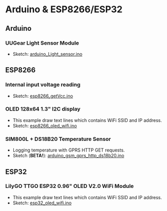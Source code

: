 # Arduino & ESP8266/ESP32

## Arduino

### UUGear Light Sensor Module
- Sketch: [arduino_Light_sensor.ino](arduino_Light_sensor.ino)

## ESP8266

### Internal input voltage reading
- Sketch: [esp8266_getVcc.ino](https://gist.github.com/odolezal/22b855ad9460bfaeb5fa6de7e075cdef) 

### OLED 128x64 1.3" I2C display
- This example draw text lines which contains WiFi SSID and IP address.
- Sketch: [esp8266_oled_wifi.ino](esp8266_oled_wifi.ino) 

### SIM800L + DS18B20 Temperature Sensor 
- Logging temperature with GPRS HTTP GET requests.
- Sketch (**BETA!**): [arduino_gsm_gprs_http_ds18b20.ino](arduino_gsm_gprs_http_ds18b20.ino) 

## ESP32
### LilyGO TTGO ESP32 0.96" OLED V2.0 WiFi Module
- This example draw text lines which contains WiFi SSID and IP address.
- Sketch: [esp32_oled_wifi.ino](esp32_oled_wifi.ino) 
